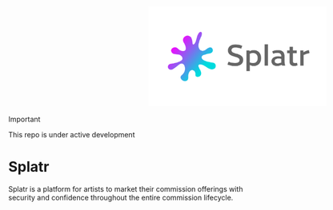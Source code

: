 <img src="./assets/splatr_full.svg" height="200px" style="margin: 0 calc(50vw - 200px)">

> [!IMPORTANT]
> This repo is under active development

# Splatr

Splatr is a platform for artists to market their commission offerings with security and confidence throughout the entire commission lifecycle.